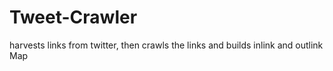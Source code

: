 # Tweet-Crawler
harvests links from twitter, then crawls the links and builds inlink and outlink Map
